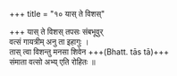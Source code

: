 +++
title = "१० यास् ते विशस्"

+++
यास् ते विशस् तपसः संबभूवुर्  
वत्सं गायत्रीम् अनु ता इहागुः ।  
तास् त्वा विशन्तु मनसा शिवेन +++(Bhatt. tās tā)+++  
संमाता वत्सो अभ्य् एति रोहितः ॥